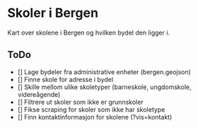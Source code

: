 Skoler i Bergen
===============

Kart over skolene i Bergen og hvilken bydel den ligger i.

## ToDo

* [] Lage bydeler fra administrative enheter (bergen.geojson)
* [] Finne skole for adresse i bydel
* [] Skille mellom ulike skoletyper (barneskole, ungdomskole, videreågende)
* [] Filtrere ut skoler som ikke er grunnskoler
* [] Fikse scraping for skoler som ikke har skoletype
* [] Finn kontaktinformasjon for skolene (?vis=kontakt)

